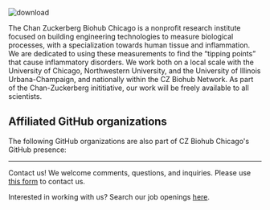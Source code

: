 ![download](https://github.com/user-attachments/assets/afe96758-ca13-4ce8-bb07-e3c6a6cad460)

The Chan Zuckerberg Biohub Chicago is a nonprofit research institute focused on building engineering technologies to measure biological processes, with a specialization towards human tissue and inflammation. We are dedicated to using these measurements to find the “tipping points” that cause inflammatory disorders.  We work both on a local scale with the University of Chicago, Northwestern University, and the University of Illinois Urbana-Champaign, and nationally within the CZ Biohub Network. As part of the Chan-Zuckerberg inititiative, our work will be freely available to all scientists. 

Affiliated GitHub organizations
----
The following GitHub organizations are also part of CZ Biohub Chicago's GitHub presence:

----
Contact us!
We welcome comments, questions, and inquiries. Please use [this form](https://www.czbiohub.org/contact/) to contact us.

Interested in working with us? Search our job openings [here](https://www.czbiohub.org/careers/).

